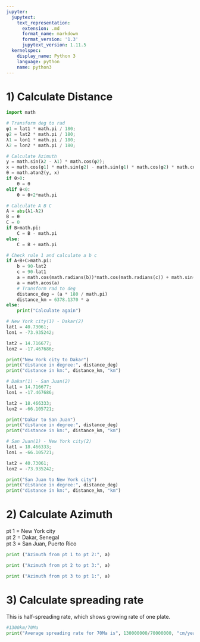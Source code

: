 ```yaml
---
jupyter:
  jupytext:
    text_representation:
      extension: .md
      format_name: markdown
      format_version: '1.3'
      jupytext_version: 1.11.5
  kernelspec:
    display_name: Python 3
    language: python
    name: python3
---
```


# 1) Calculate Distance

```python
import math
```

```python
# Transform deg to rad
φ1 = lat1 * math.pi / 180; 
φ2 = lat2 * math.pi / 180; 
λ1 = lon1 * math.pi / 180; 
λ2 = lon2 * math.pi / 180; 

# Calculate Azimuth
y = math.sin(λ2 - λ1) * math.cos(φ2); 
x = math.cos(φ1) * math.sin(φ2) - math.sin(φ1) * math.cos(φ2) * math.cos(λ2 - λ1); 
θ = math.atan2(y, x)
if θ>0:
    θ = θ
elif θ<0:
    θ = θ+2*math.pi

# Calculate A B C
A = abs(λ1-λ2)
B = θ
C = 0
if B>math.pi:
    C = B - math.pi
else:
    C = B + math.pi

# Check rule 1 and calculate a b c
if A+B+C>math.pi:
    b = 90-lat2
    c = 90-lat1
    a = math.cos(math.radians(b))*math.cos(math.radians(c)) + math.sin(math.radians(b))*math.sin(math.radians(c))*math.cos(A)
    a = math.acos(a)
    # Transform rad to deg
    distance_deg = (a * 180 / math.pi)
    distance_km = 6378.1370 * a
else:
    print("Calculate again")
```

```python
# New York city(1) - Dakar(2)
lat1 = 40.73061; 
lon1 = -73.935242; 

lat2 = 14.716677; 
lon2 = -17.467686;
```

```python
print("New York city to Dakar")
print("distance in degree:", distance_deg)
print("distance in km:", distance_km, "km")
```

```python
# Dakar(1) - San Juan(2)
lat1 = 14.716677; 
lon1 = -17.467686;

lat2 = 18.466333; 
lon2 = -66.105721; 
```

```python
print("Dakar to San Juan")
print("distance in degree:", distance_deg)
print("distance in km:", distance_km, "km")
```

```python
# San Juan(1) - New York city(2)
lat1 = 18.466333; 
lon1 = -66.105721; 

lat2 = 40.73061; 
lon2 = -73.935242; 
```

```python
print("San Juan to New York city")
print("distance in degree:", distance_deg)
print("distance in km:", distance_km, "km")
```

# 2) Calculate Azimuth


pt 1 = New York city  
pt 2 = Dakar, Senegal  
pt 3 = San Juan, Puerto Rico

```python
print ("Azimuth from pt 1 to pt 2:", a)
```

```python
print ("Azimuth from pt 2 to pt 3:", a)
```

```python
print ("Azimuth from pt 3 to pt 1:", a)
```

# 3) Calculate spreading rate
This is half-spreading rate, which shows growing rate of one plate.

```python
#1300km/70Ma
print("Average spreading rate for 70Ma is", 130000000/70000000, "cm/year")
```
